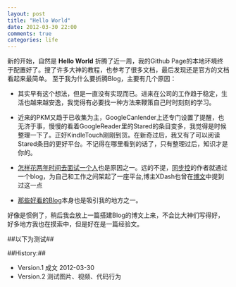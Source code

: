 ```yaml
---
layout: post
title: "Hello World"
date: 2012-03-30 22:00
comments: true
categories: life
---
```




新的开始，自然是 **Hello World**
折腾了近一周，我的Github Page的本地环境终于配置好了。搜了许多大神的教程，也参考了很多文档，最后发现还是官方的文档看起来最简单。
至于我为什么要折腾Blog，主要有几个原因：
    
- 其实早有这个想法，但是一直没有实现而已。进来在公司的工作趋于稳定，生活也越来越安逸，我觉得有必要找一种方法来鞭策自己时时刻刻的学习。
    
- 近来的PKM又趋于已收集为主，GoogleCanlender上还专门设置了提醒，也无济于事，慢慢的看着GoogleReader里的Stared的条目变多，我觉得是时候整理一下了。正好KindleTouch刚刚到货。在新奇过后，我又有了可以阅读Stared条目的更好平台。不记得在哪里看到的话了，只有整理过后，知识才是你的。
    
- [怎样花两年时间去面试一个人](http://mindhacks.cn/2011/11/04/how-to-interview-a-person-for-two-years/)也是原因之一。远的不提，[同步控](http://www.syncoo.com/)的作者就通过一个blog，为自己和工作之间架起了一座平台,博主XDash也曾在[博文](http://www.fanbing.net/my-4-years-in-jnu.html)中提到过这一点
    
- [那些好看的Blog](http://beiyuu.com)本身也是吸引我的地方之一。

好像是惯例了，稍后我会放上一篇搭建Blog的博文上来，不会比大神们写得好，好多地方我也在摸索中，但是好在是一篇经验文。

##以下为测试##

##History:##

- Version.1 成文 2012-03-30
- Version.2 测试图片、视频、代码行为


